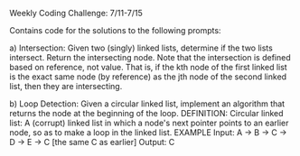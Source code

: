 Weekly Coding Challenge:
7/11-7/15

Contains code for the solutions to the following prompts:

a) Intersection: Given two (singly) linked lists, determine if the two lists intersect. Return the intersecting node. Note that the intersection is defined based on reference, not value. That is, if the kth node of the first linked list is the exact same node (by reference) as the jth node of the second linked list, then they are intersecting.

b) Loop Detection: Given a circular linked list, implement an algorithm that returns the node at the beginning of the loop.
DEFINITION:
Circular linked list: A (corrupt) linked list in which a node's next pointer points to an earlier node, so as to make a loop in the linked list.
EXAMPLE
Input: A -> B -> C -> D -> E -> C [the same C as earlier]
Output: C
